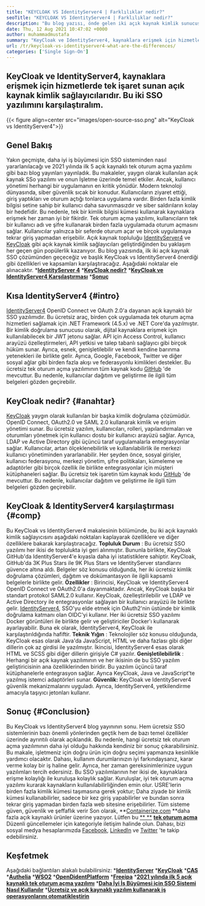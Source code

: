 ```yaml
---
title: "KEYCLOAK VS IdentityServer4 | Farklılıklar nedir?" 
seoTitle: "KEYCLOAK VS IdentityServer4 | Farklılıklar nedir?" 
description: "Bu blog yazısı, önde gelen iki açık kaynak kimlik sunucusu KeyCloak ve IdentityServer4'ün karşılaştırılması ile ilgilidir. Her iki yazılım da kendi kendine barındırılır ve zengin özelliklidir." 
date: Thu, 12 Aug 2021 10:47:02 +0000
author: muhammadmustafa
summary: "KeyCloak ve IdentityServer4, kaynaklara erişmek için hizmetlerde tek işaret sunan açık kaynak kimlik sağlayıcılarıdır. Bu iki SSO yazılımını karşılaştıralım." 
url: /tr/keycloak-vs-identityserver4-what-are-the-differences/
categories: ['Single Sign-On']
---
```


## KeyCloak ve IdentityServer4, kaynaklara erişmek için hizmetlerde tek işaret sunan açık kaynak kimlik sağlayıcılarıdır. Bu iki SSO yazılımını karşılaştıralım.

{{< figure align=center src="images/open-source-sso.png" alt="KeyCloak vs IdentityServer4">}}


## Genel Bakış
Yakın geçmişte, daha iyi iş büyümesi için SSO sisteminden nasıl yararlanılacağı ve 2021 yılında ilk 5 açık kaynaklı tek oturum açma yazılımı gibi bazı blog yayınları yayınladık. Bu makaleler, yaygın olarak kullanılan açık kaynak SSo yazılımı ve onun İşletme üzerinde temel etkiler. Ancak, kullanıcı yönetimi herhangi bir uygulamanın en kritik yönüdür. Modern teknoloji dünyasında, siber güvenlik sıcak bir konudur. Kullanıcıların ziyaret ettiği, giriş yaptıkları ve oturum açtığı tonlarca uygulama vardır. Birden fazla kimlik bilgisi setine sahip bir kullanıcı daha savunmasızdır ve siber saldırıların kolay bir hedefidir.
Bu nedenle, tek bir kimlik bilgisi kümesi kullanarak kaynaklara erişmek her zaman iyi bir fikirdir. Tek oturum açma yazılımı, kullanıcıların tek bir kullanıcı adı ve şifre kullanarak birden fazla uygulamada oturum açmasını sağlar. Kullanıcılar yalnızca bir seferde oturum açar ve birçok uygulamaya tekrar giriş yapmadan erişebilir. Açık kaynak topluluğu [IdentityServer4][1] ve [KeyCloak][2] gibi açık kaynak kimlik sağlayıcıları geliştirdiğinden bu yaklaşım her geçen gün popülerlik kazanıyor. Bu blog yazısında, ilk iki açık kaynak SSO çözümünden geçeceğiz ve başlık KeyCloak vs IdentityServer4 önerdiği gibi özellikleri ve kapsamları karşılaştıracağız. Aşağıdaki noktalar ele alınacaktır.
  ***[IdentityServer 4][3]** 
  ***[KeyCloak nedir?][4]** 
  ***[KeyCloak ve IdentityServer4 Karşılaştırması][5]** 
  ***[Sonuç][6]** 

## Kısa IdentityServer4   {#intro}
[IdentityServer4][1] OpenID Connect ve OAuth 2.0'a dayanan açık kaynaklı bir SSO yazılımıdır. Bu ücretsiz araç, birden çok uygulamada tek oturum açma hizmetleri sağlamak için .NET Framework (4.5.x) ve .NET Core'da yazılmıştır. Bir kimlik doğrulama sunucusu olarak, dijital kaynaklara erişmek için kullanılabilecek bir JWT jetonu sağlar. API için Access Control, kullanıcı arayüzü özelleştirmeleri, API yetkisi ve talep tabanlı sağlayıcı gibi birçok hüküm sunar. Ayrıca, esnek, genişletilebilir ve kendi kendine barınma yetenekleri ile birlikte gelir. Ayrıca, Google, Facebook, Twitter ve diğer sosyal ağlar gibi birden fazla akışı ve federasyonlu kimlikleri destekler.
Bu ücretsiz tek oturum açma yazılımının tüm kaynak kodu [GitHub][7] 'de mevcuttur. Bu nedenle, kullanıcılar dağıtım ve geliştirme ile ilgili tüm belgeleri gözden geçirebilir.

## KeyCloak nedir?   {#anahtar}
[KeyCloak][2] yaygın olarak kullanılan bir başka kimlik doğrulama çözümüdür. OpenID Connect, OAuth2.0 ve SAML 2.0 kullanarak kimlik ve erişim yönetimi sunar. Bu ücretsiz yazılım, kullanıcıları, rolleri, yapılandırmaları ve oturumları yönetmek için kullanıcı dostu bir kullanıcı arayüzü sağlar. Ayrıca, LDAP ve Active Directory gibi üçüncü taraf uygulamalarla entegrasyonlar sağlar. Kullanıcılar, artan ölçeklenebilirlik ve kullanılabilirlik ile merkezi kullanıcı yönetiminden yararlanabilir. Her şeyden önce, sosyal girişler, kullanıcı federasyonu, merkezi yönetim, şifre politikaları, kümeleme ve adaptörler gibi birçok özellik ile birlikte entegrasyonlar için müşteri kütüphaneleri sağlar. Bu ücretsiz tek işaretin tüm kaynak kodu [GitHub][8] 'de mevcuttur. Bu nedenle, kullanıcılar dağıtım ve geliştirme ile ilgili tüm belgeleri gözden geçirebilir.

## KeyCloak & IdentityServer4 karşılaştırması   {#comp}
Bu KeyCloak vs IdentityServer4 makalesinin bölümünde, bu iki açık kaynaklı kimlik sağlayıcısını aşağıdaki noktaları kaplayarak özelliklere ve diğer özelliklere bakarak karşılaştıracağız.
**Topluluk Durum** : Bu ücretsiz SSO yazılımı her ikisi de toplulukta iyi geri alınmıştır. Bununla birlikte, KeyCloak GitHub'da IdentityServer4'e kıyasla daha iyi istatistiklere sahiptir. KeyCloak, GitHub'da 3K Plus Stars ile 9K Plus Stars ve IdentityServer standlarını güvence altına aldı. Belgeler söz konusu olduğunda, her iki ücretsiz kimlik doğrulama çözümleri, dağıtım ve dokümantasyon ile ilgili kapsamlı belgelerle birlikte gelir.
**Özellikler** : Birincisi, KeyCloak ve IdentityServer4 OpenID Connect ve OAuth2.0'a dayanmaktadır. Ancak, KeyCloak başka bir standart protokol SAML2.0 kullanır. KeyCloak, özelleştirilebilir ve LDAP ve Active Directory ile entegrasyonlar sağlayan bir kullanıcı arayüzü ile birlikte gelir. [IdentityServer4][1], SSO'yu elde etmek için OAuth2'nin üstünde bir kimlik doğrulama katmanı olan OIDC'yi kullanır. Her iki ücretsiz SSO yazılımı Docker görüntüleri ile birlikte gelir ve geliştiriciler Docker'ı kullanarak ayarlayabilir. Buna ek olarak, IdentityServer4, KeyCloak ile karşılaştırıldığında hafiftir.
**Teknik Yığın** : Teknolojiler söz konusu olduğunda, KeyCloak esas olarak Java'da JavaScript, HTML ve daha fazlası gibi diğer dillerin çok az girdisi ile yazılmıştır. İkincisi, IdentityServer4 esas olarak HTML ve SCSS gibi diğer dillerin girişiyle C# yazılır.
**Genişletilebilirlik** : Herhangi bir açık kaynak yazılımının ve her ikisinin de bu SSO yazılım geliştiricisinin ana özelliklerinden biridir. Bu yazılım üçüncü taraf kütüphanelerle entegrasyon sağlar. Ayrıca KeyCloak, Java ve JavaScript'te yazılmış istemci adaptörleri sunar.
**Güvenlik:**  KeyCloak ve IdentityServer4 güvenlik mekanizmalarını uyguladı. Ayrıca, IdentityServer4, yetkilendirme amacıyla taşıyıcı jetonları kullanır.

## Sonuç   {#Conclusion}
Bu KeyCloak vs IdentityServer4 blog yayınının sonu. Hem ücretsiz SSO sistemlerinin bazı önemli yönlerinden geçtik hem de bazı temel özellikler üzerinde ayrıntılı olarak açıklandık. Bu nedenle, hangi ücretsiz tek oturum açma yazılımının daha iyi olduğu hakkında kendiniz bir sonuç çıkarabilirsiniz. Bu makale, işletmeniz için doğru ürün için doğru seçimi yapmanıza kesinlikle yardımcı olacaktır. Dahası, kullanım durumlarınızın iyi farkındaysanız, karar verme kolay bir iş haline gelir. Ayrıca, her zaman gereksinimlerinize uygun yazılımları tercih edersiniz.
Bu SSO yazılımlarının her ikisi de, kaynaklara erişme kolaylığı ile kuruluşa kolaylık sağlar. Kuruluşlar, iyi tek oturum açma yazılımı kurarak kaynakların kullanılabilirliğinden emin olur. USRE'lerin birden fazla kimlik kümesi taşımasına gerek yoktur; Daha ziyade bir kimlik kümesi kullanabilirler, sadece bir kez giriş yapabilirler ve bundan sonra tekrar giriş yapmadan birden fazla web sitesine erişebilirler. Tüm sisteme güven, güvenlik ve şeffaflık verir
Son olarak, **[Containerize.com][9]  **daha fazla açık kaynaklı ürünler üzerine yazıyor. Lütfen bu [** **][10]  **[tek oturum açma][11]**   Düzenli güncellemeler için kategoriyle iletişim halinde olun. Dahası, bizi sosyal medya hesaplarımızda [Facebook][12], [LinkedIn][13] ve [Twitter][14] 'te takip edebilirsiniz.

## Keşfetmek
Aşağıdaki bağlantıları alakalı bulabilirsiniz:
  ***[IdentityServer][15]** 
  ***[KeyCloak][16]** 
  ***[CAS][17]** 
  ***[Authelia][18]** 
  ***[WSO2][19]** 
  ***[OpenDidentPlatform][20]** 
  ***[Freeipa][21]** 
  ***[2021 yılında ilk 5 açık kaynaklı tek oturum açma yazılımı][22]** 
  ***[Daha İyi İş Büyümesi için SSO Sistemi Nasıl Kullanılır][23]** 
  ***[Ücretsiz ve açık kaynaklı yazılım kullanarak iş operasyonlarını otomatikleştirin][24]** 

  
[1]: https://products.containerize.com/single-sign-on/identity-server/
[2]: https://products.containerize.com/single-sign-on/keycloak/
[3]: #intro
[4]: #key
[5]: #comp
[6]: #Conclusion
[7]: https://github.com/IdentityServer
[8]: https://github.com/keycloak/keycloak
[9]: https://www.containerize.com/
[10]: https://products.containerize.com/video-conferencing/
[11]: https://products.containerize.com/single-sign-on/
[12]: https://web.facebook.com/containerize
[13]: https://www.linkedin.com/company/containerize/
[14]: https://twitter.com/containerize_co
[15]: https://products.containerize.com/single-sign-on/identity-server
[16]: https://products.containerize.com/single-sign-on/keycloak
[17]: https://products.containerize.com/single-sign-on/cas
[18]: https://products.containerize.com/single-sign-on/authelia
[19]: https://products.containerize.com/single-sign-on/wso2
[20]: https://products.containerize.com/single-sign-on/openidentityplatform
[21]: https://products.containerize.com/single-sign-on/freeipa
[22]: https://blog.containerize.com/single-sign-on/top-5-open-source-single-sign-on-software-in-the-year-2021/
[23]: https://blog.containerize.com/single-sign-on/how-to-leverage-sso-solution-for-better-business-growth/
[24]: https://blog.containerize.com/blogging/automate-business-operations-using-open-source-software/
